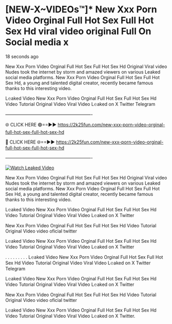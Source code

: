 # [NEW-X~VIDEOs™]* New Xxx Porn Video Orginal Full Hot Sex Full Hot Sex Hd viral video original Full On Social media x

18 seconds ago

New Xxx Porn Video Orginal Full Hot Sex Full Hot Sex Hd Original Viral video Nudes took the internet by storm and amazed viewers on various Leaked social media platforms. New Xxx Porn Video Orginal Full Hot Sex Full Hot Sex Hd, a young and talented digital creator, recently became famous thanks to this interesting video.

L𝚎aked Video New Xxx Porn Video Orginal Full Hot Sex Full Hot Sex Hd Video Tutorial Original Video Viral Video L𝚎aked on X Twitter Telegram

———————————————————-

🌐 CLICK HERE 🟢==►► https://2k25fun.com/new-xxx-porn-video-orginal-full-hot-sex-full-hot-sex-hd

🔴 CLICK HERE 🌐==►► https://2k25fun.com/new-xxx-porn-video-orginal-full-hot-sex-full-hot-sex-hd

———————————————————-

[![Watch Leaked Video](https://miro.medium.com/v2/resize:fit:828/format:webp/1*cilzJN44JGOrTw9NJCrNHA.gif "Watch Leaked Video")](https://2k25fun.com/new-xxx-porn-video-orginal-full-hot-sex-full-hot-sex-hd)

New Xxx Porn Video Orginal Full Hot Sex Full Hot Sex Hd Original Viral video Nudes took the internet by storm and amazed viewers on various Leaked social media platforms. New Xxx Porn Video Orginal Full Hot Sex Full Hot Sex Hd, a young and talented digital creator, recently became famous thanks to this interesting video.

L𝚎aked Video New Xxx Porn Video Orginal Full Hot Sex Full Hot Sex Hd Video Tutorial Original Video Viral Video L𝚎aked on X Twitter

New Xxx Porn Video Orginal Full Hot Sex Full Hot Sex Hd Video Tutorial Original Video video oficial twitter

L𝚎aked Video New Xxx Porn Video Orginal Full Hot Sex Full Hot Sex Hd Video Tutorial Original Video Viral Video L𝚎aked on X Twitter

. . . . . . . . . L𝚎aked Video New Xxx Porn Video Orginal Full Hot Sex Full Hot Sex Hd Video Tutorial Original Video Viral Video L𝚎aked on X Twitter Telegram

L𝚎aked Video New Xxx Porn Video Orginal Full Hot Sex Full Hot Sex Hd Video Tutorial Original Video Viral Video L𝚎aked on X Twitter

New Xxx Porn Video Orginal Full Hot Sex Full Hot Sex Hd Video Tutorial Original Video video oficial twitter

L𝚎aked Video New Xxx Porn Video Orginal Full Hot Sex Full Hot Sex Hd Video Tutorial Original Video Viral Video L𝚎aked on X Twitter.